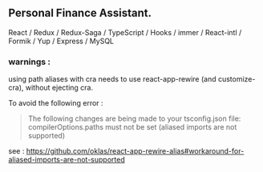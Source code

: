 ## Personal Finance Assistant.
React / Redux / Redux-Saga / TypeScript / Hooks / immer / React-intl / Formik / Yup / Express / MySQL

### warnings :
using path aliases with cra needs to use react-app-rewire (and customize-cra), without ejecting cra.

To avoid the following error :
> The following changes are being made to your tsconfig.json file:
> compilerOptions.paths must not be set (aliased imports are not supported)
  
see : https://github.com/oklas/react-app-rewire-alias#workaround-for-aliased-imports-are-not-supported
